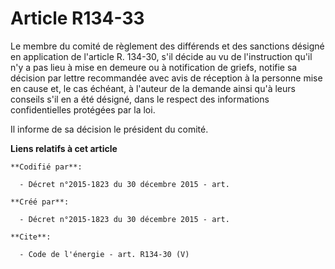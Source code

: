 # Article R134-33

Le membre du comité de règlement des différends et des sanctions désigné en application de l'article R. 134-30, s'il décide
au vu de l'instruction qu'il n'y a pas lieu à mise en demeure ou à notification de griefs, notifie sa décision par lettre
recommandée avec avis de réception à la personne mise en cause et, le cas échéant, à l'auteur de la demande ainsi qu'à leurs
conseils s'il en a été désigné, dans le respect des informations confidentielles protégées par la loi. 

Il informe de sa décision le président du comité.

**Liens relatifs à cet article**

	**Codifié par**:

	  - Décret n°2015-1823 du 30 décembre 2015 - art.

	**Créé par**:

	  - Décret n°2015-1823 du 30 décembre 2015 - art.

	**Cite**:

	  - Code de l'énergie - art. R134-30 (V)
